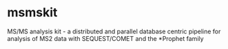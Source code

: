 # msmskit
MS/MS analysis kit - a distributed and parallel database centric pipeline for analysis of MS2 data with SEQUEST/COMET and the *Prophet family
